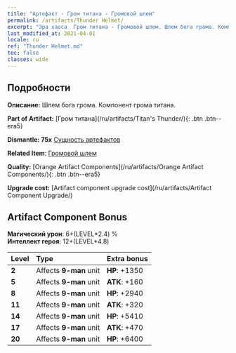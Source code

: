 ```yaml
---
title: "Артефакт - Гром титана - Громовой шлем"
permalink: /artifacts/Thunder Helmet/
excerpt: "Эра хаоса  Гром титана - Громовой шлем. Шлем бога грома. Компонент грома титана."
last_modified_at: 2021-04-01
locale: ru
ref: "Thunder Helmet.md"
toc: false
classes: wide
---
```




## Подробности

 **Описание:** Шлем бога грома. Компонент грома титана.

 **Part of Artifact:** [Гром титана](/ru/artifacts/Titan's Thunder/){: .btn .btn--era5}

 **Dismantle: 75x** [Сущность артефактов](/ru/Items/con_905/)

 **Related Item**: [Громовой шлем](/ru/Items/art_158/)

 **Quality:** [Orange Artifact Components](/ru/artifacts/Orange Artifact Components/){: .btn .btn--era5}

 **Upgrade cost:** [Artifact component upgrade cost](/ru/artifacts/Artifact Component Upgrade/)

## Artifact Component Bonus

  **Магический урон**: 6+(LEVEL\*2.4) %<br/>**Интеллект героя**: 12+(LEVEL\*4.8)

  |  Level  | Type |    Extra bonus  | 
  |:--------|:-----|:----------------| 
  | **2** | Affects **9-man** unit | **HP**: +1350 | 
  | **5** | Affects **9-man** unit | **ATK**: +160 | 
  | **8** | Affects **9-man** unit | **HP**: +2940 | 
  | **11** | Affects **9-man** unit | **ATK**: +320 | 
  | **14** | Affects **9-man** unit | **HP**: +5410 | 
  | **17** | Affects **9-man** unit | **ATK**: +470 | 
  | **20** | Affects **9-man** unit | **HP**: +6400 | 

